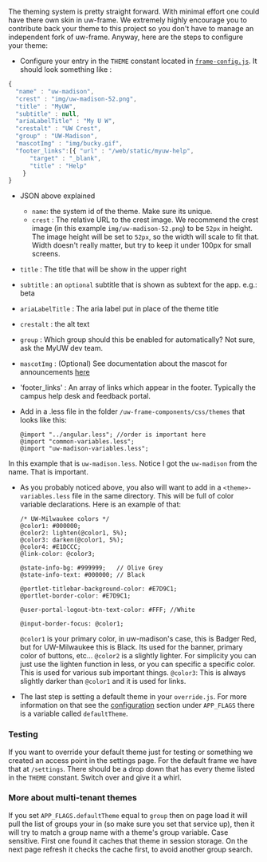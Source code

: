 The theming system is pretty straight forward. With minimal effort one could have there own skin in uw-frame. We extremely highly encourage you to contribute back your theme to this project so you don't have to manage an independent fork of uw-frame. Anyway, here are the steps to configure your theme:

+ Configure your entry in the `THEME` constant located in [`frame-config.js`](https://github.com/UW-Madison-DoIT/uw-frame/blob/master/uw-frame-components/js/frame-config.js). It should look something like :

```javascript
{
  "name" : "uw-madison",
  "crest" : "img/uw-madison-52.png",
  "title" : "MyUW",
  "subtitle" : null,
  "ariaLabelTitle" : "My U W",
  "crestalt" : "UW Crest",
  "group" : "UW-Madison",
  "mascotImg" : "img/bucky.gif",
  "footer_links":[{ "url" : "/web/static/myuw-help",
      "target" : "_blank",
      "title" : "Help"
    }
}
```
+ JSON above explained
  + `name`: the system id of the theme. Make sure its unique.
  + `crest` : The relative URL to the crest image. We recommend the crest image (in this example `img/uw-madison-52.png`) to be `52px` in height.  The image height will be set to `52px`, so the width will scale to fit that. Width doesn't really matter, but try to keep it under 100px for small screens.
 + `title` : The title that will be show in the upper right
 + `subtitle` : an `optional` subtitle that is shown as subtext for the app. e.g.: beta
 + `ariaLabelTitle` : The aria label put in place of the theme title
 + `crestalt` : the alt text
 + `group` : Which group should this be enabled for automatically? Not sure, ask the MyUW dev team.
 + `mascotImg` : (Optional) See documentation about the mascot for announcements [here](#/md/announcements)
 + 'footer_links' : An array of links which appear in the footer. Typically the campus help desk and feedback portal.

+ Add in a <theme-name>.less file in the folder `/uw-frame-components/css/themes` that looks like this:

  ```less
  @import "../angular.less"; //order is important here
  @import "common-variables.less";
  @import "uw-madison-variables.less";
  ```

In this example that is `uw-madison.less`. Notice I got the `uw-madison` from the name. That is important.

+ As you probably noticed above, you also will want to add in a `<theme>-variables.less` file in the same directory. This will be full of color variable declarations. Here is an example of that:

  ```
  /* UW-Milwaukee colors */
  @color1: #000000;         
  @color2: lighten(@color1, 5%);
  @color3: darken(@color1, 5%);
  @color4: #E1DCCC;
  @link-color: @color3;

  @state-info-bg: #999999;   // Olive Grey
  @state-info-text: #000000; // Black

  @portlet-titlebar-background-color: #E7D9C1;
  @portlet-border-color: #E7D9C1;

  @user-portal-logout-btn-text-color: #FFF; //White

  @input-border-focus: @color1;
  ```

  `@color1` is your primary color, in uw-madison's case, this is Badger Red, but for UW-Milwaukee this is Black. Its used for the banner, primary color of buttons, etc... `@color2` is a slightly lighter. For simplicity you can just use the lighten function in less, or you can specific a specific color. This is used for various sub important things. `@color3`: This is always slightly darker than `@color1` and it is used for links.

+ The last step is setting a default theme in your `override.js`. For more information on that see the [configuration](#/md/configuration) section under `APP_FLAGS` there is a variable called `defaultTheme`.


### Testing
If you want to override your default theme just for testing or something we created an access point in the settings page. For the default frame we have that at `/settings`. There should be a drop down that has every theme listed in the `THEME` constant. Switch over and give it a whirl.

### More about multi-tenant themes
If you set `APP_FLAGS.defaultTheme` equal to `group` then on page load it will pull the list of groups your in (so make sure you set that service up), then it will try to match a group name with a theme's group variable. Case sensitive. First one found it caches that theme in session storage. On the next page refresh it checks the cache first, to avoid another group search.
